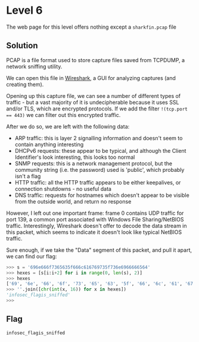 # Level 6

The web page for this level offers nothing except a `sharkfin.pcap` file 

## Solution

PCAP is a file format used to store capture files saved from TCPDUMP, a network sniffing utility.

We can open this file in [Wireshark](https://www.wireshark.org/), a GUI for analyzing captures (and creating them).

Opening up this capture file, we can see a number of different types of traffic - but a vast majority of it is undecipherable because it uses SSL and/or TLS, which are encrypted protocols.  If we add the filter `!(tcp.port == 443)` we can filter out this encrypted traffic.

After we do so, we are left with the following data:

- ARP traffic: this is layer 2 signalling information and doesn't seem to contain anything interesting
- DHCPv6 requests: these appear to be typical, and although the Client Identifier's look interesting, this looks too normal
- SNMP requests: this is a network management protocol, but the community string (i.e. the password) used is 'public', which probably isn't a flag
- HTTP traffic: all the HTTP traffic appears to be either keepalives, or connection shutdowns - no useful data
- DNS traffic: requests for hostnames which doesn't appear to be visible from the outside world, and return no response

However, I left out one important frame: frame 0 contains UDP traffic for port 139, a common port associated with Windows File Sharing/NetBIOS traffic.  Interestingly, Wireshark doesn't offer to decode the data stream in this packet, which seems to indicate it doesn't look like typical NetBIOS traffic.

Sure enough, if we take the "Data" segment of this packet, and pull it apart, we can find our flag:

```python
>>> s = '696e666f7365635f666c616769735f736e6966666564'
>>> hexes = [s[i:i+2] for i in range(0, len(s), 2)]
>>> hexes
['69', '6e', '66', '6f', '73', '65', '63', '5f', '66', '6c', '61', '67', '69', '73', '5f', '73', '6e', '69', '66', '66', '65', '64']
>>> ''.join([chr(int(x, 16)) for x in hexes])
'infosec_flagis_sniffed'
>>>
```

## Flag

`infosec_flagis_sniffed`
